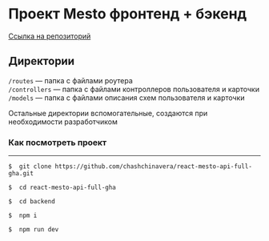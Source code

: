 # Проект Mesto фронтенд + бэкенд

[Ссылка на репозиторий](https://github.com/chashchinavera/react-mesto-api-full-gha)

## Директории

`/routes` — папка с файлами роутера  
`/controllers` — папка с файлами контроллеров пользователя и карточки   
`/models` — папка с файлами описания схем пользователя и карточки  
  
Остальные директории вспомогательные, создаются при необходимости разработчиком

### **Как посмотреть проект**
***
```
$  git clone https://github.com/chashchinavera/react-mesto-api-full-gha.git
```
```
$  cd react-mesto-api-full-gha
```
```
$  cd backend
```
```
$  npm i 
```
```
$  npm run dev
```